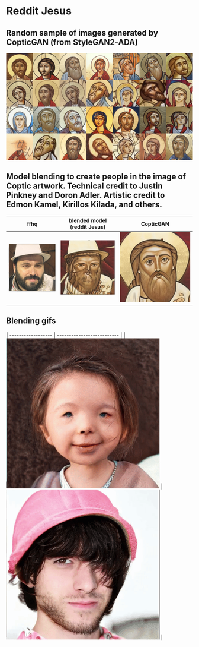 # Reddit Jesus
## Random sample of images generated by CopticGAN (from StyleGAN2-ADA)
![](fakes.jpg)
## Model blending to create people in the image of Coptic artwork. Technical credit to Justin Pinkney and Doron Adler. Artistic credit to Edmon Kamel, Kirillos Kilada, and others.
| ffhq | blended model (reddit Jesus) | CopticGAN |
| ------------------ | -------------------------- | ---------------- |
| ![](neckbeard.png) | ![](neckbeard%20jesus.png) | ![](jesus.png) |
## Blending gifs
| ------------------ | -------------------------- |
| ![](girl.gif) | ![](skater.gif) |
